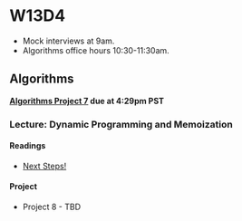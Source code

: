 # W13D4
* Mock interviews at 9am.
* Algorithms office hours 10:30-11:30am.

## Algorithms

__[Algorithms Project 7](./algorithms/w13d3/project7) due at 4:29pm PST__

### Lecture: Dynamic Programming and Memoization

#### Readings
* [Next Steps!](./algorithms/w13d4/next-steps.md)

#### Project
* Project 8 - TBD
